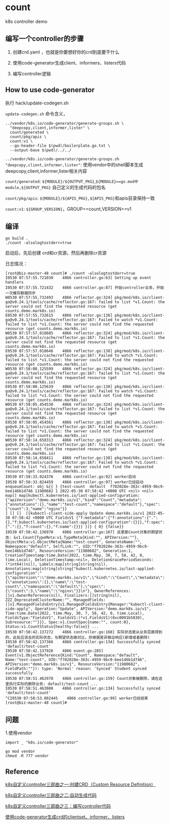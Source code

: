 # count
k8s controller demo

## 编写一个controller的步骤

1. 创建crd.yaml ，也就是你要想好你的crd到底要干什么

2. 使用code-generator生成client、informers、listers代码

3. 编写controller逻辑

## How to use code-generator
执行 hack/update-codegen.sh 

`update-codegen.sh` 命令含义，

```shell
../vendor/k8s.io/code-generator/generate-groups.sh \
  "deepcopy,client,informer,lister" \
  count/generated \
  count/pkg/apis \
  count:v1 \
  --go-header-file $(pwd)/boilerplate.go.txt \
  --output-base $(pwd)/../../
```

`../vendor/k8s.io/code-generator/generate-groups.sh "deepcopy,client,informer,lister"`: 使用vendor中的shell脚本生成deepcopy,client,informer,lister相关内容

`count/generated`: `${MODULE}/${OUTPUT_PKG}`,`${MODULE}==go.mod中module,${OUTPUT_PKG}` 自己定义的生成代码的包名

`count/pkg/apis`: `${MODULE}/${APIS_PKG},${APIS_PKG}`和apis目录保持一致

`count:v1`: `${GROUP_VERSION}`，GROUP==count,VERSION==v1

## 编译
```shell
go build .
./count -alsologtostderr=true
```
启动后，先后创建 crd和cr资源，然后再删除cr资源

日志情况：
```shell
[root@biz-master-48 count]# ./count -alsologtostderr=true
I0530 07:57:55.721030    4866 controller.go:63] Setting up event handlers
I0530 07:57:55.721432    4866 controller.go:87] 开始controller业务，开始一次缓存数据同步
W0530 07:57:55.732493    4866 reflector.go:324] pkg/mod/k8s.io/client-go@v0.24.1/tools/cache/reflector.go:167: failed to list *v1.Count: the server could not find the requested resource (get counts.demo.mark8s.io)
E0530 07:57:55.732615    4866 reflector.go:138] pkg/mod/k8s.io/client-go@v0.24.1/tools/cache/reflector.go:167: Failed to watch *v1.Count: failed to list *v1.Count: the server could not find the requested resource (get counts.demo.mark8s.io)
W0530 07:57:57.018605    4866 reflector.go:324] pkg/mod/k8s.io/client-go@v0.24.1/tools/cache/reflector.go:167: failed to list *v1.Count: the server could not find the requested resource (get counts.demo.mark8s.io)
E0530 07:57:57.018646    4866 reflector.go:138] pkg/mod/k8s.io/client-go@v0.24.1/tools/cache/reflector.go:167: Failed to watch *v1.Count: failed to list *v1.Count: the server could not find the requested resource (get counts.demo.mark8s.io)
W0530 07:58:00.125599    4866 reflector.go:324] pkg/mod/k8s.io/client-go@v0.24.1/tools/cache/reflector.go:167: failed to list *v1.Count: the server could not find the requested resource (get counts.demo.mark8s.io)
E0530 07:58:00.125639    4866 reflector.go:138] pkg/mod/k8s.io/client-go@v0.24.1/tools/cache/reflector.go:167: Failed to watch *v1.Count: failed to list *v1.Count: the server could not find the requested resource (get counts.demo.mark8s.io)
W0530 07:58:05.454530    4866 reflector.go:324] pkg/mod/k8s.io/client-go@v0.24.1/tools/cache/reflector.go:167: failed to list *v1.Count: the server could not find the requested resource (get counts.demo.mark8s.io)
E0530 07:58:05.454561    4866 reflector.go:138] pkg/mod/k8s.io/client-go@v0.24.1/tools/cache/reflector.go:167: Failed to watch *v1.Count: failed to list *v1.Count: the server could not find the requested resource (get counts.demo.mark8s.io)
W0530 07:58:14.658313    4866 reflector.go:324] pkg/mod/k8s.io/client-go@v0.24.1/tools/cache/reflector.go:167: failed to list *v1.Count: the server could not find the requested resource (get counts.demo.mark8s.io)
E0530 07:58:14.658411    4866 reflector.go:138] pkg/mod/k8s.io/client-go@v0.24.1/tools/cache/reflector.go:167: Failed to watch *v1.Count: failed to list *v1.Count: the server could not find the requested resource (get counts.demo.mark8s.io)
I0530 07:58:33.024376    4866 controller.go:92] worker启动
I0530 07:58:33.024459    4866 controller.go:97] worker已经启动
enqueueCount: obj &{{ } {test-count  default  f702028e-363c-4959-9bc9-bee146b1d746 11980682 1 2022-05-30 07:58:42 +0000 UTC <nil> <nil> map[] map[kubectl.kubernetes.io/last-applied-configuration:{"apiVersion":"demo.mark8s.io/v1","kind":"Count","metadata":{"annotations":{},"name":"test-count","namespace":"default"},"spec":{"count":3,"name":"nginx"}}
] [] []  [{kubectl-client-side-apply Update demo.mark8s.io/v1 2022-05-30 07:58:42 +0000 UTC FieldsV1 {"f:metadata":{"f:annotations":{".":{},"f:kubectl.kubernetes.io/last-applied-configuration":{}}},"f:spec":{".":{},"f:count":{},"f:name":{}}} }]} { 0} {false}}
I0530 07:58:42.136970    4866 controller.go:167] 这里是Count对象的期望状态: &v1.Count{TypeMeta:v1.TypeMeta{Kind:"", APIVersion:""}, ObjectMeta:v1.ObjectMeta{Name:"test-count", GenerateName:"", Namespace:"default", SelfLink:"", UID:"f702028e-363c-4959-9bc9-bee146b1d746", ResourceVersion:"11980682", Generation:1, CreationTimestamp:time.Date(2022, time.May, 30, 7, 58, 42, 0, time.Local), DeletionTimestamp:<nil>, DeletionGracePeriodSeconds:(*int64)(nil), Labels:map[string]string(nil), Annotations:map[string]string{"kubectl.kubernetes.io/last-applied-configuration":"{\"apiVersion\":\"demo.mark8s.io/v1\",\"kind\":\"Count\",\"metadata\":{\"annotations\":{},\"name\":\"test-count\",\"namespace\":\"default\"},\"spec\":{\"count\":3,\"name\":\"nginx\"}}\n"}, OwnerReferences:[]v1.OwnerReference(nil), Finalizers:[]string(nil), ZZZ_DeprecatedClusterName:"", ManagedFields:[]v1.ManagedFieldsEntry{v1.ManagedFieldsEntry{Manager:"kubectl-client-side-apply", Operation:"Update", APIVersion:"demo.mark8s.io/v1", Time:time.Date(2022, time.May, 30, 7, 58, 42, 0, time.Local), FieldsType:"FieldsV1", FieldsV1:(*v1.FieldsV1)(0xc0001b5830), Subresource:""}}}, Spec:v1.CountSpec{name:"", count:0}, Status:v1.CountStatus{healthy:false}} ...
I0530 07:58:42.137272    4866 controller.go:168] 实际状态是从业务层面得到的，此处应该去的实际状态，与期望状态做对比，并根据差异做出响应(新增或者删除)
I0530 07:58:42.137366    4866 controller.go:134] Successfully synced 'default/test-count'
I0530 07:58:42.137926    4866 event.go:285] Event(v1.ObjectReference{Kind:"Count", Namespace:"default", Name:"test-count", UID:"f702028e-363c-4959-9bc9-bee146b1d746", APIVersion:"demo.mark8s.io/v1", ResourceVersion:"11980682", FieldPath:""}): type: 'Normal' reason: 'Synced' Student synced successfully
I0530 07:58:51.462978    4866 controller.go:159] Count对象被删除，请在这里执行实际的删除业务: default/test-count ...
I0530 07:58:51.463008    4866 controller.go:134] Successfully synced 'default/test-count'
^CI0530 07:58:53.802445    4866 controller.go:99] worker已经结束
[root@biz-master-48 count]#
```

## 问题
1.使用vendor
```shell
import _ "k8s.io/code-generator"
```
```shell
go mod vendor
chmod -R 777 vendor
```

## Reference
[k8s自定义controller三部曲之一:创建CRD（Custom Resource Definition）](https://blog.csdn.net/boling_cavalry/article/details/88917818)

[k8s自定义controller三部曲之二:自动生成代码](https://blog.csdn.net/boling_cavalry/article/details/88924194?ops_request_misc=%257B%2522request%255Fid%2522%253A%2522165383645816781685390100%2522%252C%2522scm%2522%253A%252220140713.130102334.pc%255Fblog.%2522%257D&request_id=165383645816781685390100&biz_id=0&utm_medium=distribute.pc_search_result.none-task-blog-2~blog~first_rank_ecpm_v1~rank_v31_ecpm-3-88924194-null-null.nonecase&utm_term=controller&spm=1018.2226.3001.4450)

[k8s自定义controller三部曲之三：编写controller代码](https://blog.csdn.net/boling_cavalry/article/details/88934063)

[使用code-generator生成crd的clientset、informer、listers](https://xieys.club/code-generator-crd/)



